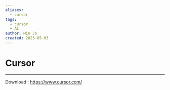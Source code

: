 ```yaml
---
aliases:
  - cursor
tags:
  - cursor
  - AI
author: Min Jo
created: 2025-05-03
---
```

# Cursor 
---

Download : https://www.cursor.com/
